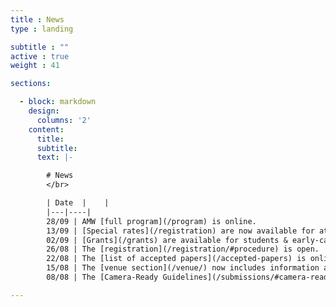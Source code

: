 ```yaml
---
title : News
type : landing

subtitle : ""
active : true
weight : 41

sections:

  - block: markdown
    design:
      columns: '2' 
    content:
      title: 
      subtitle: 
      text: |-

        # News
        </br>

        | Date  |    |
        |---|----|
        28/09 | AMW [full program](/program) is online.
        13/09 | [Special rates](/registration) are now available for attending AMW online or in-person.
        02/09 | [Grants](/grants) are available for students & early-career scientists interested in attending AMW. Do not miss this valuable opportunity!
        26/08 | The [registration](/registration/#procedure) is open.
        22/08 | The [list of accepted papers](/accepted-papers) is online.
        15/08 | The [venue section](/venue/) now includes information about the **rooms** where the events will take place. </br>We have also included a map with the [Points of Interest](/venue/#poi).
        08/08 | The [Camera-Ready Guidelines](/submissions/#camera-ready) are now available.

---
```



